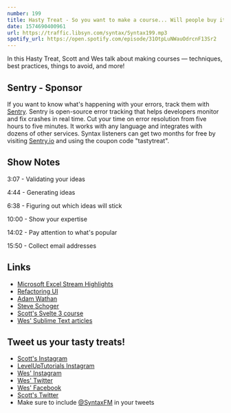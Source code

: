 ```yaml
---
number: 199
title: Hasty Treat - So you want to make a course... Will people buy it?
date: 1574690400961
url: https://traffic.libsyn.com/syntax/Syntax199.mp3
spotify_url: https://open.spotify.com/episode/31OtpLuNWauOdrcnF13Sr2
---
```


In this Hasty Treat, Scott and Wes talk about making courses — techniques, best practices, things to avoid, and more!

## Sentry - Sponsor
If you want to know what's happening with your errors, track them with [Sentry](https://sentry.io/). Sentry is open-source error tracking that helps developers monitor and fix crashes in real time. Cut your time on error resolution from five hours to five minutes. It works with any language and integrates with dozens of other services. Syntax listeners can get two months for free by visiting [Sentry.io](https://sentry.io/) and using the coupon code "tastytreat".

## Show Notes

3:07 - Validating your ideas 

4:44 - Generating ideas

6:38 - Figuring out which ideas will stick

10:00 - Show your expertise

14:02 - Pay attention to what's popular

15:50 - Collect email addresses

## Links
* [Microsoft Excel Stream Highlights](https://www.youtube.com/watch?v=xubbVvKbUfY)
* [Refactoring UI](https://refactoringui.com/)
* [Adam Wathan](https://twitter.com/adamwathan)
* [Steve Schoger](https://twitter.com/steveschoger)
* [Scott's Svelte 3 course](https://www.leveluptutorials.com/tutorials/svelte-for-beginners)
* [Wes' Sublime Text articles](https://wesbos.com/category/sublime-text/)

## Tweet us your tasty treats!
* [Scott's Instagram](https://www.instagram.com/stolinski/)
* [LevelUpTutorials Instagram](https://www.instagram.com/LevelUpTutorials/)
* [Wes' Instagram](https://www.instagram.com/wesbos/)
* [Wes' Twitter](https://twitter.com/wesbos)
* [Wes' Facebook](https://www.facebook.com/wesbos.developer)
* [Scott's Twitter](https://twitter.com/stolinski)
* Make sure to include [@SyntaxFM](https://twitter.com/SyntaxFM) in your tweets